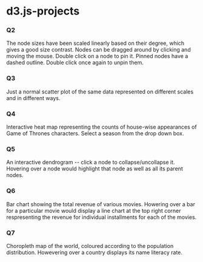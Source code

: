 # d3.js-projects

### Q2
The node sizes have been scaled linearly based on their degree, which gives a good size contrast.
Nodes can be dragged around by clicking and moving the mouse.
Double click on a node to pin it. Pinned nodes have a dashed outline. Double click once again to unpin them.

### Q3
Just a normal scatter plot of the same data represented on different scales and in different ways.

### Q4
Interactive heat map representing the counts of house-wise appearances of Game of Thrones characters.
Select a season from the drop down box.

### Q5
An interactive dendrogram -- click a node to collapse/uncollapse it.
Hovering over a node would highlight that node as well as all its parent nodes.

### Q6
Bar chart showing the total revenue of various movies.
Howering over a bar for a particular movie would display a line chart at the top right corner respresenting the revenue for individual installments for each of the movies.

### Q7
Choropleth map of the world, coloured according to the population distribution.
Howevering over a country displays its name literacy rate.
